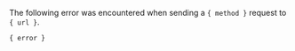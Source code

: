 The following error was encountered when sending a `{ method }` request to `{ url }`.

```
{ error }
```
